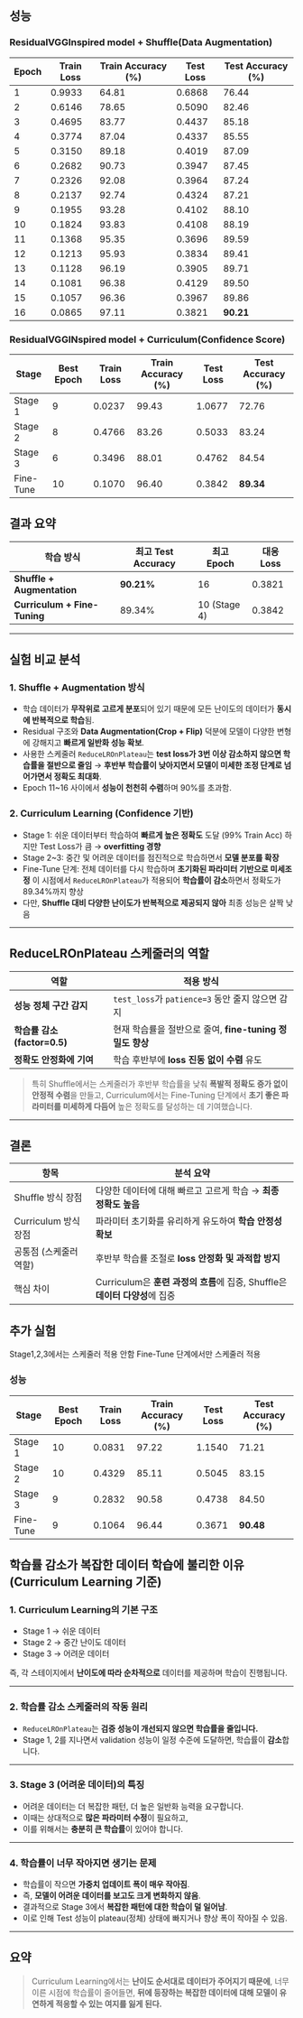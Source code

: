 ## 성능

### ResidualVGGInspired model + Shuffle(Data Augmentation)
| Epoch | Train Loss | Train Accuracy (%) | Test Loss | Test Accuracy (%) |
|-------|------------|---------------------|-----------|--------------------|
| 1     | 0.9933     | 64.81               | 0.6868    | 76.44              |
| 2     | 0.6146     | 78.65               | 0.5090    | 82.46              |
| 3     | 0.4695     | 83.77               | 0.4437    | 85.18              |
| 4     | 0.3774     | 87.04               | 0.4337    | 85.55              |
| 5     | 0.3150     | 89.18               | 0.4019    | 87.09              |
| 6     | 0.2682     | 90.73               | 0.3947    | 87.45              |
| 7     | 0.2326     | 92.08               | 0.3964    | 87.24              |
| 8     | 0.2137     | 92.74               | 0.4324    | 87.21              |
| 9     | 0.1955     | 93.28               | 0.4102    | 88.10              |
| 10    | 0.1824     | 93.83               | 0.4108    | 88.19              |
| 11    | 0.1368     | 95.35               | 0.3696    | 89.59              |
| 12    | 0.1213     | 95.93               | 0.3834    | 89.41              |
| 13    | 0.1128     | 96.19               | 0.3905    | 89.71              |
| 14    | 0.1081     | 96.38               | 0.4129    | 89.50              |
| 15    | 0.1057     | 96.36               | 0.3967    | 89.86              |
| 16    | 0.0865     | 97.11               | 0.3821    | **90.21**          |

### ResidualVGGINspired model + Curriculum(Confidence Score)

| Stage      | Best Epoch | Train Loss | Train Accuracy (%) | Test Loss | Test Accuracy (%) |
|------------|------------|-------------|---------------------|-----------|--------------------|
| Stage 1    | 9          | 0.0237      | 99.43               | 1.0677    | 72.76              |
| Stage 2    | 8          | 0.4766      | 83.26               | 0.5033    | 83.24              |
| Stage 3    | 6          | 0.3496      | 88.01               | 0.4762    | 84.54              |
| Fine-Tune  | 10         | 0.1070      | 96.40               | 0.3842    | **89.34**          |

## 결과 요약

| 학습 방식                        | 최고 Test Accuracy | 최고 Epoch     | 대응 Loss |
| ---------------------------- | ---------------- | ------------ | ------- |
| **Shuffle + Augmentation**   | **90.21%**       | 16           | 0.3821  |
| **Curriculum + Fine-Tuning** | 89.34%           | 10 (Stage 4) | 0.3842  |

---

## 실험 비교 분석

### 1. **Shuffle + Augmentation 방식**

* 학습 데이터가 **무작위로 고르게 분포**되어 있기 때문에 모든 난이도의 데이터가 **동시에 반복적으로 학습**됨.
* Residual 구조와 **Data Augmentation(Crop + Flip)** 덕분에 모델이 다양한 변형에 강해지고 **빠르게 일반화 성능 확보**.
* 사용한 스케줄러 `ReduceLROnPlateau`는 **test loss가 3번 이상 감소하지 않으면 학습률을 절반으로 줄임** →
  **후반부 학습률이 낮아지면서 모델이 미세한 조정 단계로 넘어가면서 정확도 최대화**.
* Epoch 11\~16 사이에서 **성능이 천천히 수렴**하며 90%를 초과함.

### 2. **Curriculum Learning (Confidence 기반)**

* Stage 1: 쉬운 데이터부터 학습하여 **빠르게 높은 정확도** 도달 (99% Train Acc)
  하지만 Test Loss가 큼 → **overfitting 경향**
* Stage 2\~3: 중간 및 어려운 데이터를 점진적으로 학습하면서 **모델 분포를 확장**
* Fine-Tune 단계: 전체 데이터를 다시 학습하며 **초기화된 파라미터 기반으로 미세조정**
  이 시점에서 `ReduceLROnPlateau`가 적용되어 **학습률이 감소**하면서 정확도가 89.34%까지 향상
* 다만, **Shuffle 대비 다양한 난이도가 반복적으로 제공되지 않아** 최종 성능은 살짝 낮음

---

## ReduceLROnPlateau 스케줄러의 역할

| 역할                      | 적용 방식                                   |
| ----------------------- | --------------------------------------- |
| **성능 정체 구간 감지**         | `test_loss`가 `patience=3` 동안 줄지 않으면 감지  |
| **학습률 감소 (factor=0.5)** | 현재 학습률을 절반으로 줄여, **fine-tuning 정밀도 향상** |
| **정확도 안정화에 기여**         | 학습 후반부에 **loss 진동 없이 수렴** 유도            |

> 특히 Shuffle에서는 스케줄러가 후반부 학습률을 낮춰 **폭발적 정확도 증가 없이 안정적 수렴**을 만들고,
> Curriculum에서는 Fine-Tuning 단계에서 **초기 좋은 파라미터를 미세하게 다듬어** 높은 정확도를 달성하는 데 기여했습니다.

---

## 결론

| 항목               | 분석 요약                                                   |
| ---------------- | ------------------------------------------------------- |
| Shuffle 방식 장점    | 다양한 데이터에 대해 빠르고 고르게 학습 → **최종 정확도 높음**                  |
| Curriculum 방식 장점 | 파라미터 초기화를 유리하게 유도하여 **학습 안정성 확보**                       |
| 공통점 (스케줄러 역할)    | 후반부 학습률 조절로 **loss 안정화 및 과적합 방지**                       |
| 핵심 차이            | Curriculum은 **훈련 과정의 흐름**에 집중, Shuffle은 **데이터 다양성**에 집중 |


## 추가 실험
Stage1,2,3에서는 스케줄러 적용 안함
Fine-Tune 단계에서만 스케줄러 적용

### 성능
| Stage     | Best Epoch | Train Loss | Train Accuracy (%) | Test Loss | Test Accuracy (%) |
| --------- | ---------- | ---------- | ------------------ | --------- | ----------------- |
| Stage 1   | 10         | 0.0831     | 97.22              | 1.1540    | 71.21             |
| Stage 2   | 10         | 0.4329     | 85.11              | 0.5045    | 83.15             |
| Stage 3   | 9          | 0.2832     | 90.58              | 0.4738    | 84.50             |
| Fine-Tune | 9          | 0.1064     | 96.44              | 0.3671    | **90.48**         |

## 학습률 감소가 복잡한 데이터 학습에 불리한 이유 (Curriculum Learning 기준)

### 1. **Curriculum Learning의 기본 구조**

* Stage 1 → 쉬운 데이터
* Stage 2 → 중간 난이도 데이터
* Stage 3 → 어려운 데이터

즉, 각 스테이지에서 **난이도에 따라 순차적으로** 데이터를 제공하며 학습이 진행됩니다.

---

### 2. **학습률 감소 스케줄러의 작동 원리**

* `ReduceLROnPlateau`는 **검증 성능이 개선되지 않으면 학습률을 줄입니다.**
* Stage 1, 2를 지나면서 validation 성능이 일정 수준에 도달하면, 학습률이 **감소**합니다.

---

### 3. **Stage 3 (어려운 데이터)의 특징**

* 어려운 데이터는 더 복잡한 패턴, 더 높은 일반화 능력을 요구합니다.
* 이때는 상대적으로 **많은 파라미터 수정**이 필요하고,
* 이를 위해서는 **충분히 큰 학습률**이 있어야 합니다.

---

### 4. 학습률이 너무 작아지면 생기는 문제

* 학습률이 작으면 **가중치 업데이트 폭이 매우 작아짐**.
* 즉, **모델이 어려운 데이터를 보고도 크게 변화하지 않음**.
* 결과적으로 Stage 3에서 **복잡한 패턴에 대한 학습이 덜 일어남**.
* 이로 인해 Test 성능이 plateau(정체) 상태에 빠지거나 향상 폭이 작아질 수 있음.

---

## 요약

> Curriculum Learning에서는 **난이도 순서대로 데이터가 주어지기 때문에**,
> 너무 이른 시점에 학습률이 줄어들면,
> **뒤에 등장하는 복잡한 데이터에 대해 모델이 유연하게 적응할 수 있는 여지를 잃게 된다.**
